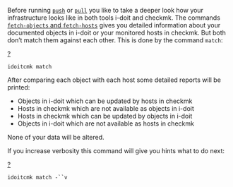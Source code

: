 Before running [`push`](/pages/viewpage.action?pageId=75989126) or [`pull`](/pages/viewpage.action?pageId=75989124) you like to take a deeper look how your infrastructure looks like in both tools i-doit and checkmk. The commands [`fetch-objects` and `fetch-hosts`](/pages/viewpage.action?pageId=75989116) gives you detailed information about your documented objects in i-doit or your monitored hosts in checkmk. But both don’t match them against each other. This is done by the command `match`:

[?](#)

`idoitcmk match`

After comparing each object with each host some detailed reports will be printed:

*   Objects in i-doit which can be updated by hosts in checkmk
*   Hosts in checkmk which are not available as objects in i-doit
*   Hosts in checkmk which can be updated by objects in i-doit
*   Objects in i-doit which are not available as hosts in checkmk

None of your data will be altered.

If you increase verbosity this command will give you hints what to do next:

[?](#)

`idoitcmk match -``v`